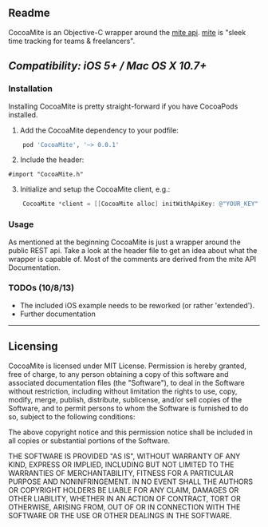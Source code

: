 ## Readme

CocoaMite is an Objective-C wrapper around the [mite api](http://mite.yo.lk/api/ "mite api").
[mite](http://mite.yo.lk/ "mite") is "sleek time tracking for teams & freelancers". 

*Compatibility: iOS 5+ / Mac OS X 10.7+*
---
### Installation
Installing CocoaMite is pretty straight-forward if you have CocoaPods installed.

1. Add the CocoaMite dependency to your podfile:

```Ruby
    pod 'CocoaMite', '~> 0.0.1'
```

2. Include the header:

`#import "CocoaMite.h"`

3. Initialize and setup the CocoaMite client, e.g.:

```Objective-c
	CocoaMite *client = [[CocoaMite alloc] initWithApiKey: @"YOUR_KEY" subdomain: @"SUBDOMAIN"]
```

### Usage

As mentioned at the beginning CocoaMite is just a wrapper around the public REST api. Take a look at the header file to get an idea about what the wrapper is capable of. Most of the comments are derived from the mite API Documentation. 

### TODOs (10/8/13)

* The included iOS example needs to be reworked (or rather 'extended').
* Further documentation

---
## Licensing

CocoaMite is licensed under MIT License. Permission is hereby granted, free of charge, to any person obtaining a copy of this software and associated documentation files (the "Software"), to deal in the Software without restriction, including without limitation the rights to use, copy, modify, merge, publish, distribute, sublicense, and/or sell copies of the Software, and to permit persons to whom the Software is furnished to do so, subject to the following conditions:

The above copyright notice and this permission notice shall be included in all copies or substantial portions of the Software.

THE SOFTWARE IS PROVIDED "AS IS", WITHOUT WARRANTY OF ANY KIND, EXPRESS OR IMPLIED, INCLUDING BUT NOT LIMITED TO THE WARRANTIES OF MERCHANTABILITY, FITNESS FOR A PARTICULAR PURPOSE AND NONINFRINGEMENT. IN NO EVENT SHALL THE AUTHORS OR COPYRIGHT HOLDERS BE LIABLE FOR ANY CLAIM, DAMAGES OR OTHER LIABILITY, WHETHER IN AN ACTION OF CONTRACT, TORT OR OTHERWISE, ARISING FROM, OUT OF OR IN CONNECTION WITH THE SOFTWARE OR THE USE OR OTHER DEALINGS IN THE SOFTWARE.